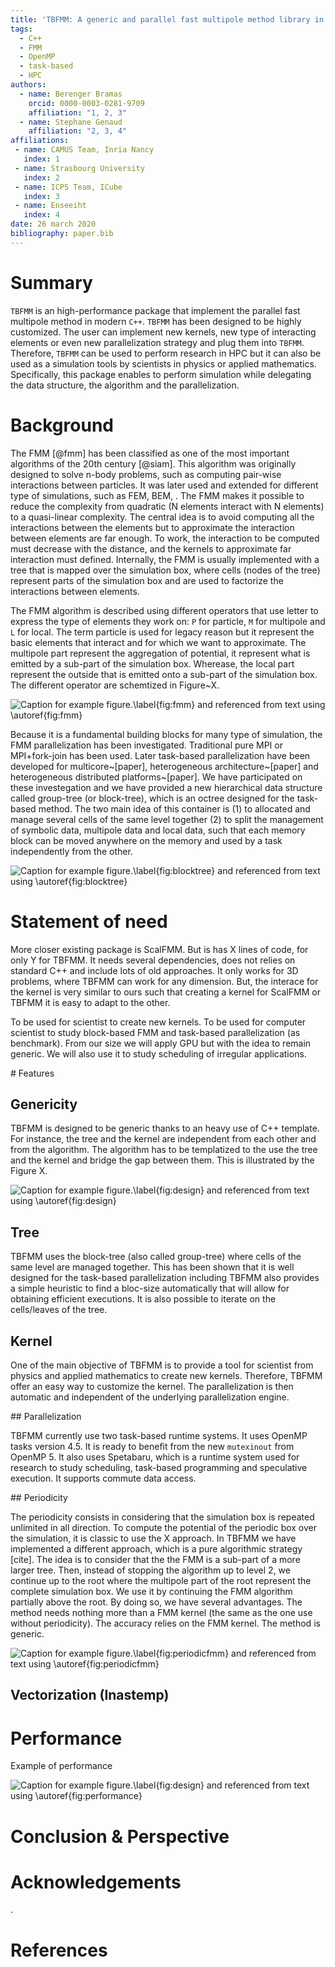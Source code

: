 ```yaml
---
title: 'TBFMM: A generic and parallel fast multipole method library in C++'
tags:
  - C++
  - FMM
  - OpenMP
  - task-based
  - HPC
authors:
  - name: Berenger Bramas
    orcid: 0000-0003-0281-9709
    affiliation: "1, 2, 3"
  - name: Stephane Genaud
    affiliation: "2, 3, 4"
affiliations:
 - name: CAMUS Team, Inria Nancy
   index: 1
 - name: Strasbourg University
   index: 2
 - name: ICPS Team, ICube
   index: 3
 - name: Enseeiht
   index: 4
date: 26 march 2020
bibliography: paper.bib
---
```


# Summary

`TBFMM` is an high-performance package that implement the parallel fast multipole method in modern `C++`.
`TBFMM` has been designed to be highly customized.
The user can implement new kernels, new type of interacting elements or even new parallelization strategy and plug them into `TBFMM`.
Therefore, `TBFMM` can be used to perform research in HPC but it can also be used as a simulation tools by scientists in physics or applied mathematics.
Specifically, this package enables to perform simulation while delegating the data structure, the algorithm and the parallelization.



# Background

The FMM [@fmm] has been classified as one of the most important algorithms of the 20th century [@siam].
This algorithm was originally designed to solve n-body problems, such as computing pair-wise interactions between particles.
It was later used and extended for different type of simulations, such as FEM, BEM, .
The FMM makes it possible to reduce the complexity from quadratic (N elements interact with N elements) to a quasi-linear complexity.
The central idea is to avoid computing all the interactions between the elements but to approximate the interaction between elements are far enough.
To work, the interaction to be computed must decrease with the distance, and the kernels to approximate far interaction must defined. 
Internally, the FMM is usually implemented with a tree that is mapped over the simulation box, where cells (nodes of the tree) represent parts of the simulation box and are used to factorize the interactions between elements.



The FMM algorithm is described using different operators that use letter to express the type of elements they work on: `P` for particle, `M` for multipole and `L` for local.
The term particle is used for legacy reason but it represent the basic elements that interact and for which we want to approximate.
The multipole part represent the aggregation of potential, it represent what is emitted by a sub-part of the simulation box.
Wherease, the local part represent the outside that is emitted onto a sub-part of the simulation box.
The different operator are schemtized in Figure~X.

![Caption for example figure.\label{fig:fmm}](FMM.png)
and referenced from text using \autoref{fig:fmm}

Because it is a fundamental building blocks for many type of simulation, the FMM parallelization has been investigated.
Traditional pure MPI or MPI+fork-join has been used.
Later task-based parallelization have been developed for multicore~[paper], heterogeneous architecture~[paper] and heterogeneous distributed platforms~[paper].
We have participated on these investegation and we have provided a new hierarchical data structure called group-tree (or block-tree), which is an octree designed for the task-based method.
The two main idea of this container is (1) to allocated and manage several cells of the same level together (2) to split the management of symbolic data, multipole data and local data, such that each memory block can be moved anywhere on the memory and used by a task independently from the other.

![Caption for example figure.\label{fig:blocktree}](grouptree.png)
and referenced from text using \autoref{fig:blocktree}

# Statement of need

More closer existing package is ScalFMM.
But is has X lines of code, for only Y for TBFMM.
It needs several dependencies, does not relies on standard C++ and include lots of old approaches.
It only works for 3D problems, where TBFMM can work for any dimension.
But, the interace for the kernel is very similar to ours such that creating a kernel for ScalFMM or TBFMM it is easy to adapt to the other.

To be used for scientist to create new kernels.
To be used for computer scientist to study block-based FMM and task-based parallelization (as benchmark).
From our size we will apply GPU but with the idea to remain generic.
We will also use it to study scheduling of irregular applications.

# Features

## Genericity

TBFMM is designed to be generic thanks to an heavy use of C++ template.
For instance, the tree and the kernel are independent from each other and from the algorithm.
The algorithm has to be templatized to the use the tree and the kernel and bridge the gap between them.
This is illustrated by the Figure X.

![Caption for example figure.\label{fig:design}](design.png)
and referenced from text using \autoref{fig:design}

## Tree

TBFMM uses the block-tree (also called group-tree) where cells of the same level are managed together.
This has been shown that it is well designed for the task-based parallelization including
TBFMM also provides a simple heuristic to find a bloc-size automatically that will allow for obtaining efficient executions.
It is also possible to iterate on the cells/leaves of the tree.

## Kernel

One of the main objective of TBFMM is to provide a tool for scientist from physics and applied mathematics to create new kernels.
Therefore, TBFMM offer an easy way to customize the kernel.
The parallelization is then automatic and independent of the underlying parallelization engine.


## Parallelization

TBFMM currently use two task-based runtime systems.
It uses OpenMP tasks version 4.5.
It is ready to benefit from the new `mutexinout` from OpenMP 5.
It also uses Spetabaru, which is a runtime system used for research to study scheduling, task-based programming and speculative execution.
It supports commute data access.

## Periodicity

The periodicity consists in considering that the simulation box is repeated unlimited in all direction.
To compute the potential of the periodic box over the simulation, it is classic to use the X approach.
In TBFMM we have implemented a different approach, which is a pure algorithmic strategy [cite].
The idea is to consider that the the FMM is a sub-part of a more larger tree.
Then, instead of stopping the algorithm up to level 2, we continue up to the root where the multipole part of the root represent the complete simulation box.
We use it by continuing the FMM algorithm partially above the root.
By doing so, we have several advantages.
The method needs nothing more than a FMM kernel (the same as the one use without periodicity).
The accuracy relies on the FMM kernel.
The method is generic.

![Caption for example figure.\label{fig:periodicfmm}](periodicfmm.png)
and referenced from text using \autoref{fig:periodicfmm}

## Vectorization (Inastemp)



# Performance

Example of performance

![Caption for example figure.\label{fig:design}](performance.png)
and referenced from text using \autoref{fig:performance}

# Conclusion & Perspective


# Acknowledgements

.

# References
